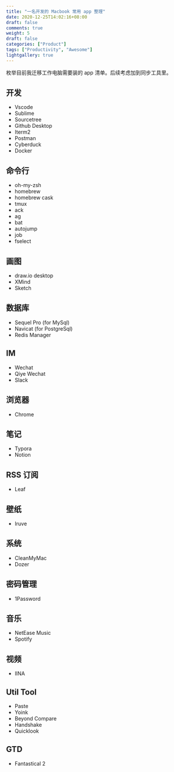 ```yaml
---
title: "一名开发的 Macbook 常用 app 整理"
date: 2020-12-25T14:02:16+08:00
draft: false
comments: true
weight: 5
draft: false
categories: ["Product"]
tags: ["Productivity", "Awesome"]
lightgallery: true
---
```


枚举目前我迁移工作电脑需要装的 app 清单。后续考虑加到同步工具里。

## 开发

- Vscode
- Sublime
- Sourcetree
- Github Desktop
- Iterm2
- Postman
- Cyberduck
- Docker


## 命令行

- oh-my-zsh
- homebrew
- homebrew cask
- tmux
- ack
- ag
- bat
- autojump
- job
- fselect


## 画图

- draw.io desktop
- XMind
- Sketch


## 数据库

- Sequel Pro (for MySql)
- Navicat (for PostgreSql)
- Redis Manager


## IM

- Wechat
- Qiye Wechat
- Slack


## 浏览器

- Chrome


## 笔记

- Typora
- Notion


## RSS 订阅

- Leaf


## 壁纸

- Iruve


## 系统

- CleanMyMac
- Dozer


## 密码管理

- 1Password


## 音乐

- NetEase Music
- Spotify


## 视频

- IINA


## Util Tool

- Paste
- Yoink
- Beyond Compare
- Handshake
- Quicklook


## GTD

- Fantastical 2 
